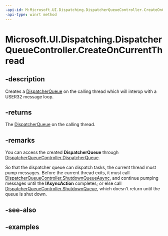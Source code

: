 ```yaml
---
-api-id: M:Microsoft.UI.Dispatching.DispatcherQueueController.CreateOnCurrentThread
-api-type: winrt method
---
```


# Microsoft.UI.Dispatching.DispatcherQueueController.CreateOnCurrentThread

<!--
public static Microsoft.UI.Dispatching.DispatcherQueueController CreateOnCurrentThread ();
-->

## -description

Creates a [DispatcherQueue](dispatcherqueue.md) on the calling thread which will interop with a USER32 message loop.

## -returns

The [DispatcherQueue](dispatcherqueue.md) on the calling thread.

## -remarks

You can access the created **DispatcherQueue** through [DispatcherQueueController.DispatcherQueue](dispatcherqueuecontroller_dispatcherqueue.md).

So that the dispatcher queue can dispatch tasks, the current thread must pump messages. Before the current thread exits, it must call [DispatcherQueueController.ShutdownQueueAsync](./dispatcherqueuecontroller_shutdownqueueasync_542547627.md), and continue pumping messages until the **IAsyncAction** completes; or else call [DispatcherQueueController.ShutdownQueue](./dispatcherqueuecontroller_shutdownqueue_1224442331.md), which doesn't return until the queue is shut down.

## -see-also

## -examples
